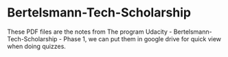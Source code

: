 # Bertelsmann-Tech-Scholarship

These PDF files are the notes from The program Udacity - Bertelsmann-Tech-Scholarship - Phase 1, we can put them in google drive for quick view when doing quizzes.

